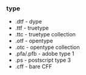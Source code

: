 
### type
* .dtf - dype
* .ttf - truetype
* .ttc - truetype collection
* .otf - opentype
* .otc - opentype collection
* .pfa/.pfb - adobe type 1
* .ps - postscript type 3
* .cff - bare CFF 
